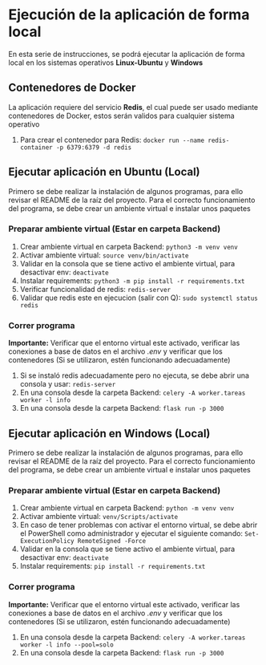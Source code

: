 # Ejecución de la aplicación de forma local
En esta serie de instrucciones, se podrá ejecutar la aplicación de forma local en los sistemas operativos **Linux-Ubuntu** y **Windows**

## Contenedores de Docker
La aplicación requiere del servicio **Redis**, el cual puede ser usado mediante contenedores de Docker, estos serán validos para cualquier sistema operativo
1. Para crear el contenedor para Redis: `docker run --name redis-container -p 6379:6379 -d redis`

## Ejecutar aplicación en Ubuntu (Local)
Primero se debe realizar la instalación de algunos programas, para ello revisar el README de la raíz del proyecto.
Para el correcto funcionamiento del programa, se debe crear un ambiente virtual e instalar unos paquetes

### Preparar ambiente virtual (Estar en carpeta Backend)
1. Crear ambiente virtual en carpeta Backend: `python3 -m venv venv`
2. Activar ambiente virtual: `source venv/bin/activate`
3. Validar en la consola que se tiene activo el ambiente virtual, para desactivar env: `deactivate`
4. Instalar requirements: `python3 -m pip install -r requirements.txt`
5. Verificar funcionalidad de redis: `redis-server`
6. Validar que redis este en ejecucion (salir con Q): `sudo systemctl status redis`

### Correr programa
**Importante:** Verificar que el entorno virtual este activado, verificar las conexiones a base de datos en el archivo *.env* y verificar que los contenedores (Si se utilizaron, estén funcionando adecuadamente)
1. Si se instaló redis adecuadamente pero no ejecuta, se debe abrir una consola y usar: `redis-server`
4. En una consola desde la carpeta Backend: `celery -A worker.tareas worker -l info`
5. En una consola desde la carpeta Backend: `flask run -p 3000` 

## Ejecutar aplicación en Windows (Local)
Primero se debe realizar la instalación de algunos programas, para ello revisar el README de la raíz del proyecto.
Para el correcto funcionamiento del programa, se debe crear un ambiente virtual e instalar unos paquetes

### Preparar ambiente virtual (Estar en carpeta Backend)
1. Crear ambiente virtual en carpeta Backend: `python -m venv venv`
2. Activar ambiente virtual: `venv/Scripts/activate`
3. En caso de tener problemas con activar el entorno virtual, se debe abrir el PowerShell como administrador y ejecutar el siguiente comando:  `Set-ExecutionPolicy RemoteSigned -Force`
4. Validar en la consola que se tiene activo el ambiente virtual, para desactivar env: `deactivate`
5. Instalar requirements: `pip install -r requirements.txt`

### Correr programa
**Importante:** Verificar que el entorno virtual este activado, verificar las conexiones a base de datos en el archivo *.env* y verificar que los contenedores (Si se utilizaron, estén funcionando adecuadamente)
1. En una consola desde la carpeta Backend: `celery -A worker.tareas worker -l info --pool=solo`
2. En una consola desde la carpeta Backend: `flask run -p 3000` 
